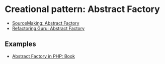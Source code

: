 # Creational pattern: Abstract Factory

- [SourceMaking: Abstract Factory](https://sourcemaking.com/design_patterns/abstract_factory)
- [Refactoring.Guru: Abstract Factory](https://refactoring.guru/design-patterns/abstract-factory)

## Examples

* [Abstract Factory in PHP: Book](Php)